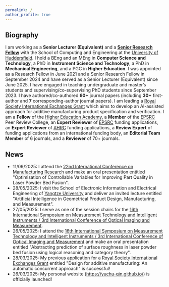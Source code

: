 ```yaml
---
permalink: /
author_profile: true
---
```


## Biography
I am working as a **Senior Lecturer (Equivalent)** and a **[Senior Research Fellow](https://pure.hud.ac.uk/en/persons/yuchu-qin)** with the School of Computing and Engineering at the [University of Huddersfield](https://www.hud.ac.uk/). I hold a BEng and an MEng in **Computer Science and Technology**, a PhD in **Instrument Science and Technology**, a PhD in **Mechanical Engineering**, and a PGC in **Higher Education**. I was appointed as a Research Fellow in June 2021 and a Senior Research Fellow in September 2024 and have served as a Senior Lecturer (Equivalent) since June 2025. I have engaged in teaching undergraduate and master’s students and supervising/co-supervising PhD students since September 2023. I have authored/co-authored **60+** journal papers (including **30+** first-author and **7** corresponding-author journal papers). I am leading a [Royal Society International Exchanges Grant](https://royalsociety.org/grants/international-exchanges/) which aims to develop an AI-assisted approach for additive manufacturing product specification and verification. I am a **Fellow** of the [Higher Education Academy](https://www.advance-he.ac.uk/), a **Member** of the [EPSRC](https://www.ukri.org/councils/epsrc/) Peer Review College, an **Expert Reviewer** of [EPSRC](https://www.ukri.org/councils/epsrc/) funding applications, an **Expert Reviewer** of [AHRC](https://www.ukri.org/councils/ahrc/) funding applications, a **Review Expert** of funding applications from an international funding body, an **Editorial Team Member** of 6 journals, and a **Reviewer** of 70+ journals.

## News
- 11/09/2025: I attend the [22nd International Conference on Manufacturing Research](https://uobevents.eventsair.com/icmr2025/) and make an oral presentation entitled "Optimisation of Controllable Variables for Improving Part Quality in Laser Powder Bed Fusion".
- 28/05/2025: I visit the School of Electronic Information and Electrical Engineering of [Yangtze University](https://english.yangtzeu.edu.cn/) and deliver an invited lecture entitled "Artificial Intelligence in Geometrical Product Design, Manufacturing, and Measurement".
- 27/05/2025: I serve as one of the session chairs for the [16th International Symposium on Measurement Technology and Intelligent Instruments / 3rd International Conference of Optical Imaging and Measurement](https://www.ismtii2025.com/En/Default).
- 26/05/2025: I attend the [16th International Symposium on Measurement Technology and Intelligent Instruments / 3rd International Conference of Optical Imaging and Measurement](https://www.ismtii2025.com/En/Default) and make an oral presentation entitled "Abstracting prediction of surface roughness in laser powder bed fusion using logical reasoning and category theory".
- 28/03/2025: My previous application for a [Royal Society International Exchanges Grant](https://royalsociety.org/grants/international-exchanges/) entitled "Design for additive manufacturing: An automatic concurrent approach" is successful!
- 26/03/2025: My personal website (<https://yuchu-qin.github.io/>) is officially launched!
